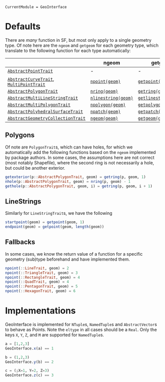 ```@meta
CurrentModule = GeoInterface
```

# Defaults
There are *many* function in SF, but most only apply to a single geometry type.
Of note here are the `ngeom` and `getgeom` for each geometry type, which translate to the following function for each type automatically:

|                            | ngeom       | getgeom       |
|----------------------------|-------------|---------------|
| [`AbstractPointTrait`](@ref)              | -           | -             |
| [`AbstractCurveTrait`](@ref), [`MultiPointTrait`](@ref)  | [`npoint(geom)`](@ref)      | [`getpoint(geom)`](@ref)      |
| [`AbstractPolygonTrait`](@ref)            | [`nring(geom)`](@ref)       | [`getring(geom)`](@ref)       |
| [`AbstractMultiLineStringTrait`](@ref)    | [`nlinestring(geom)`](@ref) | [`getlinestring(geom)`](@ref) |
| [`AbstractMultiPolygonTrait`](@ref)       | [`npolygon(geom)`](@ref)    | [`getpolygon(geom)`](@ref)    |
| [`AbstractPolyhedralSurfaceTrait`](@ref)  | [`npatch(geom)`](@ref)      | [`getpatch(geom)`](@ref)      |
| [`AbstractGeometryCollectionTrait`](@ref) | [`ngeom(geom)`](@ref)       | [`getgeom(geom)`](@ref)       |

## Polygons
Of note are `PolygonTrait`s, which can have holes, for which we automatically add the following
functions based on the `ngeom` implemented by package authors. In some cases, the assumptions here
are not correct (most notably Shapefile), where the second ring is not necessarily a hole, but could
be another exterior.

```julia
getexterior(p::AbstractPolygonTrait, geom) = getring(p, geom, 1)
nhole(p::AbstractPolygonTrait, geom) = nring(p, geom) - 1
gethole(p::AbstractPolygonTrait, geom, i) = getring(p, geom, i + 1)
```
## LineStrings
Similarly for `LineStringTrait`s, we have the following
```julia
startpoint(geom) = getpoint(geom, 1)
endpoint(geom) = getpoint(geom, length(geom))
```

## Fallbacks
In some cases, we know the return value of a function for a specific geometry (sub)type beforehand and have implemented them.

```julia
npoint(::LineTrait, geom) = 2
npoint(::TriangleTrait, geom) = 3
npoint(::RectangleTrait, geom) = 4
npoint(::QuadTrait, geom) = 4
npoint(::PentagonTrait, geom) = 5
npoint(::HexagonTrait, geom) = 6
```

# Implementations
GeoInterface is implemented for `NTuple`s, `NamedTuple`s and `AbstractVector`s to behave as Points. Note the `eltype` in all cases should be a `Real`. Only the keys `X`, `Y`, `Z`, and `M` are supported for `NamedTuple`s.

```julia
a = [1,2,3]
GeoInterface.x(a) == 1

b = (1,2,3)
GeoInterface.y(b) == 2

c = (;X=1, Y=2, Z=3)
GeoInterface.z(c) == 3
```
